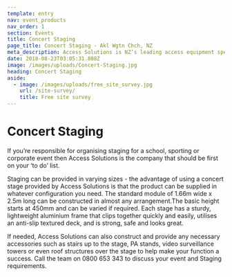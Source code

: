 ```yaml
---
template: entry
nav: event_products
nav_order: 1
section: Events
title: Concert Staging
page_title: Concert Staging - Akl Wgtn Chch, NZ
meta_description: Access Solutions is NZ’s leading access equipment specialist. Buy or hire any access machinery from scissor lifts to scaffolding & more - Enquire today
date: 2018-08-23T03:05:31.808Z
image: /images/uploads/Concert-Staging.jpg
heading: Concert Staging
aside:
  - image: /images/uploads/free_site_survey.jpg
    url: /site-survey/
    title: Free site survey
---
```


# Concert Staging

If you’re responsible for organising staging for a school, sporting or corporate event then Access Solutions is the company that should be first on your ‘to do’ list.

Staging can be provided in varying sizes - the advantage of using a concert stage provided by Access Solutions is that the product can be supplied in whatever configuration you need. The standard module of 1.66m wide x 2.5m long can be constructed in almost any arrangement.The basic height starts at 450mm and can be varied if required. Each stage has a sturdy, lightweight aluminium frame that clips together quickly and easily, utilises an anti-slip textured deck, and is strong, safe and looks great.

If needed, Access Solutions can also construct and provide any necessary accessories such as stairs up to the stage, PA stands, video surveillance towers or even roof structures over the stage to help make your function a success. Call the team on 0800 653 343 to discuss your event and Staging requirements.

